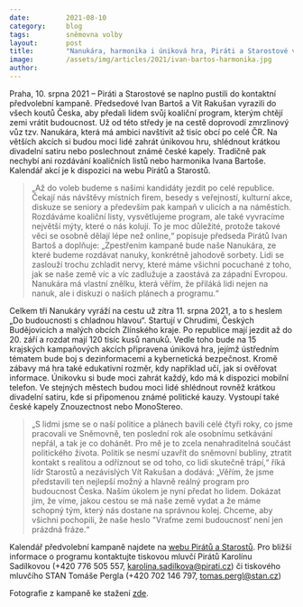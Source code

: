 ```yaml
---
date:         2021-08-10
category:     blog
tags:         sněmovna volby 
layout:       post
title:        "Nanukára, harmonika i úniková hra, Piráti a Starostové vyrazili do všech koutů země"
image:        /assets/img/articles/2021/ivan-bartos-harmonika.jpg
author:       
---
```


 
Praha, 10. srpna 2021 – Piráti a Starostové se naplno pustili do kontaktní předvolební kampaně. Předsedové Ivan Bartoš a Vít Rakušan vyrazili do všech koutů Česka, aby předali lidem svůj koaliční program, kterým chtějí zemi vrátit budoucnost. Už od této středy je na cestě doprovodí zmrzlinový vůz tzv. Nanukára, která má ambici navštívit až tisíc obcí po celé ČR. Na větších akcích si budou moci lidé zahrát únikovou hru, shlédnout krátkou divadelní satiru nebo poslechnout známé české kapely. Tradičně pak nechybí ani rozdávání koaličních listů nebo harmonika Ivana Bartoše. Kalendář akcí je k dispozici na webu Pirátů a Starostů.

> „Až do voleb budeme s našimi kandidáty jezdit po celé republice. Čekají nás návštěvy místních firem, besedy s veřejností, kulturní akce, diskuze se seniory a především pak kampaň v ulicích a na náměstích. Rozdáváme koaliční listy, vysvětlujeme program, ale také vyvracíme největší mýty, které o nás kolují. To je moc důležité, protože takové věci se osobně dělají lépe než online,“ popisuje předseda Pirátů Ivan Bartoš a doplňuje: „Zpestřením kampaně bude naše Nanukára, ze které budeme rozdávat nanuky, konkrétně jahodově sorbety. Lidi se zaslouží trochu zchladit nervy, které máme všichni pocuchané z toho, jak se naše země víc a víc zadlužuje a zaostává za západní Evropou. Nanukára má vlastní znělku, která věřím, že přiláká lidi nejen na nanuk, ale i diskuzi o našich plánech a programu.“

Celkem tři Nanukáry vyráží na cestu už zítra 11. srpna 2021, a to s heslem „Do budoucnosti s chladnou hlavou“. Startují v Chrudimi, Českých Budějovicích a malých obcích Zlínského kraje. Po republice mají jezdit až do 20. září a rozdat mají 120 tisíc kusů nanuků. Vedle toho bude na 15 krajských kampaňových akcích připravena úniková hra, jejímž ústředním tématem bude boj s dezinformacemi a kybernetická bezpečnost. Kromě zábavy má hra také edukativní rozměr, kdy například učí, jak si ověřovat informace. Únikovku si bude moci zahrát každý, kdo má k dispozici mobilní telefon. Ve stejných městech budou moci lidé shlédnout rovněž krátkou divadelní satiru, kde si připomenou známé politické kauzy. Vystoupí také české kapely Znouzectnost nebo MonoStereo. 

> „S lidmi jsme se o naší politice a plánech bavili celé čtyři roky, co jsme pracovali ve Sněmovně, ten poslední rok ale osobnímu setkávání nepřál, a tak je co dohánět. Pro mě je to zcela nenahraditelná součást politického života. Politik se nesmí uzavřít do sněmovní bubliny, ztratit kontakt s realitou a odříznout se od toho, co lidi skutečně trápí,“ říká lídr Starostů a nezávislých Vít Rakušan a dodává: „Věřím, že jsme představili ten nejlepší možný a hlavně reálný program pro budoucnost Česka. Naším úkolem je nyní předat ho lidem. Dokázat jim, že víme, jakou cestou se má naše země vydat a že máme schopný tým, který nás dostane na správnou kolej. Chceme, aby všichni pochopili, že naše heslo "Vraťme zemi budoucnost‘ není jen prázdná fráze.“

Kalendář předvolební kampaně najdete na [webu Pirátů a Starostů](https://www.piratiastarostove.cz/kalendar/). Pro bližší informace o programu kontaktujte tiskovou mluvčí Pirátů Karolínu Sadílkovou (+420 776 505 557, karolina.sadilkova@pirati.cz) či tiskového mluvčího STAN Tomáše Pergla (+420 702 146 797, tomas.pergl@stan.cz)


Fotografie z kampaně ke stažení [zde](https://drive.google.com/drive/folders/1o4wyfaGSWAY4FYjbNtBVUPxz4J3gf4Q0).
